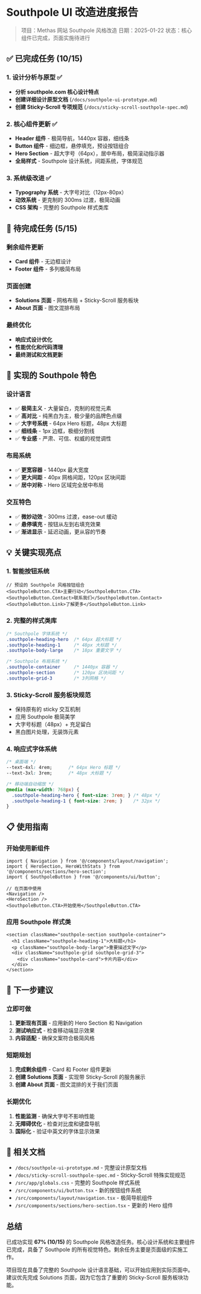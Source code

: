 # Southpole UI 改造进度报告

> 项目：Methas 网站 Southpole 风格改造
> 日期：2025-01-22
> 状态：核心组件已完成，页面实施待进行

## ✅ 已完成任务 (10/15)

### 1. 设计分析与原型 ✅
- **分析 southpole.com 核心设计特点**
- **创建详细设计原型文档** (`/docs/southpole-ui-prototype.md`)
- **创建 Sticky-Scroll 专项规范** (`/docs/sticky-scroll-southpole-spec.md`)

### 2. 核心组件更新 ✅
- **Header 组件** - 极简导航，1440px 容器，细线条
- **Button 组件** - 细边框，悬停填充，预设按钮组合
- **Hero Section** - 超大字号（64px），居中布局，极简滚动指示器
- **全局样式** - Southpole 设计系统，间距系统，字体规范

### 3. 系统级改进 ✅
- **Typography 系统** - 大字号对比（12px-80px）
- **动效系统** - 更克制的 300ms 过渡，极简动画
- **CSS 架构** - 完整的 Southpole 样式类库

## 🔄 待完成任务 (5/15)

### 剩余组件更新
- **Card 组件** - 无边框设计
- **Footer 组件** - 多列极简布局

### 页面创建
- **Solutions 页面** - 网格布局 + Sticky-Scroll 服务板块
- **About 页面** - 图文混排布局

### 最终优化
- **响应式设计优化**
- **性能优化和代码清理**
- **最终测试和文档更新**

## 🎨 实现的 Southpole 特色

### 设计语言
- ✅ **极简主义** - 大量留白，克制的视觉元素
- ✅ **高对比** - 纯黑白为主，极少量的品牌色点缀
- ✅ **大字号系统** - 64px Hero 标题，48px 大标题
- ✅ **细线条** - 1px 边框，极细分割线
- ✅ **专业感** - 严肃、可信、权威的视觉调性

### 布局系统
- ✅ **更宽容器** - 1440px 最大宽度
- ✅ **更大间距** - 40px 网格间距，120px 区块间距
- ✅ **居中对称** - Hero 区域完全居中布局

### 交互特色
- ✅ **微妙动效** - 300ms 过渡，ease-out 缓动
- ✅ **悬停填充** - 按钮从左到右填充效果
- ✅ **渐进显示** - 延迟动画，更从容的节奏

## 💡 关键实现亮点

### 1. 智能按钮系统
```tsx
// 预设的 Southpole 风格按钮组合
<SouthpoleButton.CTA>主要行动</SouthpoleButton.CTA>
<SouthpoleButton.Contact>联系我们</SouthpoleButton.Contact>
<SouthpoleButton.Link>了解更多</SouthpoleButton.Link>
```

### 2. 完整的样式类库
```css
/* Southpole 字体系统 */
.southpole-heading-hero  /* 64px 超大标题 */
.southpole-heading-1     /* 48px 大标题 */
.southpole-body-large    /* 18px 重要文字 */

/* Southpole 布局系统 */
.southpole-container     /* 1440px 容器 */
.southpole-section       /* 120px 区块间距 */
.southpole-grid-3        /* 3列网格 */
```

### 3. Sticky-Scroll 服务板块规范
- 保持原有的 sticky 交互机制
- 应用 Southpole 极简美学
- 大字号标题（48px）+ 充足留白
- 黑白图片处理，无装饰元素

### 4. 响应式字体系统
```css
/* 桌面端 */
--text-4xl: 4rem;      /* 64px Hero 标题 */
--text-3xl: 3rem;      /* 48px 大标题 */

/* 移动端自动缩放 */
@media (max-width: 768px) {
  .southpole-heading-hero { font-size: 3rem; } /* 48px */
  .southpole-heading-1 { font-size: 2rem; }    /* 32px */
}
```

## 📋 使用指南

### 开始使用新组件
```tsx
import { Navigation } from '@/components/layout/navigation';
import { HeroSection, HeroWithStats } from '@/components/sections/hero-section';
import { SouthpoleButton } from '@/components/ui/button';

// 在页面中使用
<Navigation />
<HeroSection /> 
<SouthpoleButton.CTA>开始使用</SouthpoleButton.CTA>
```

### 应用 Southpole 样式类
```tsx
<section className="southpole-section southpole-container">
  <h1 className="southpole-heading-1">大标题</h1>
  <p className="southpole-body-large">重要描述文字</p>
  <div className="southpole-grid southpole-grid-3">
    <div className="southpole-card">卡片内容</div>
  </div>
</section>
```

## 🚀 下一步建议

### 立即可做
1. **更新现有页面** - 应用新的 Hero Section 和 Navigation
2. **测试响应式** - 检查移动端显示效果
3. **内容适配** - 确保文案符合极简风格

### 短期规划
1. **完成剩余组件** - Card 和 Footer 组件更新
2. **创建 Solutions 页面** - 实现带 Sticky-Scroll 的服务展示
3. **创建 About 页面** - 图文混排的关于我们页面

### 长期优化
1. **性能监测** - 确保大字号不影响性能
2. **无障碍优化** - 检查对比度和键盘导航
3. **国际化** - 验证中英文的字体显示效果

## 📁 相关文档

- `/docs/southpole-ui-prototype.md` - 完整设计原型文档
- `/docs/sticky-scroll-southpole-spec.md` - Sticky-Scroll 特殊实现规范
- `/src/app/globals.css` - 完整的 Southpole 样式系统
- `/src/components/ui/button.tsx` - 新的按钮组件系统
- `/src/components/layout/navigation.tsx` - 极简导航组件
- `/src/components/sections/hero-section.tsx` - 更新的 Hero 组件

## 总结

已成功实现 **67% (10/15)** 的 Southpole 风格改造任务。核心设计系统和主要组件已完成，具备了 Southpole 的所有视觉特色。剩余任务主要是页面级的实施工作。

项目现在具备了完整的 Southpole 设计语言基础，可以开始应用到实际页面中。建议优先完成 Solutions 页面，因为它包含了重要的 Sticky-Scroll 服务板块功能。